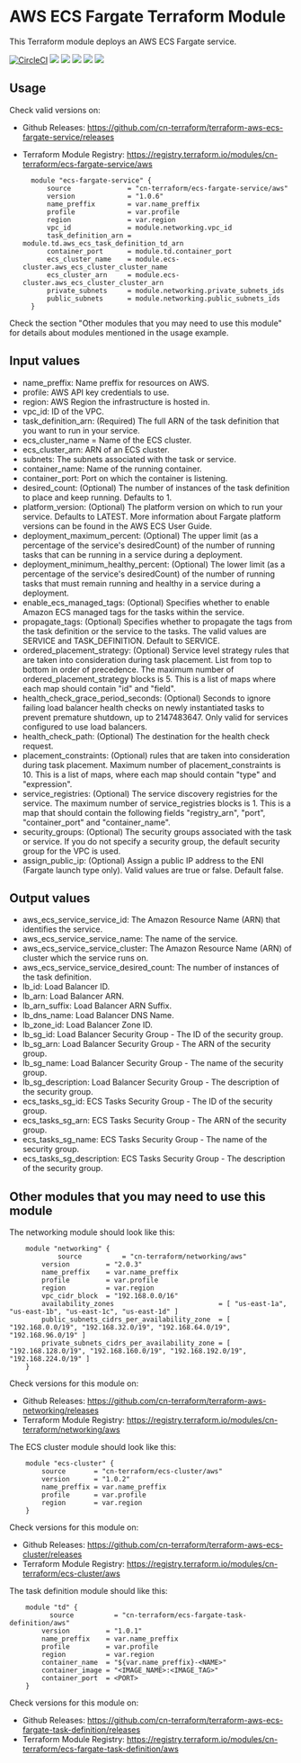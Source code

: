 # AWS ECS Fargate Terraform Module #

This Terraform module deploys an AWS ECS Fargate service.

[![CircleCI](https://circleci.com/gh/cn-terraform/terraform-aws-ecs-fargate-service/tree/master.svg?style=svg)](https://circleci.com/gh/cn-terraform/terraform-aws-ecs-fargate-service/tree/master)
[![](https://img.shields.io/github/license/cn-terraform/terraform-aws-ecs-fargate-service)](https://github.com/cn-terraform/terraform-aws-ecs-fargate-service)
[![](https://img.shields.io/github/issues/cn-terraform/terraform-aws-ecs-fargate-service)](https://github.com/cn-terraform/terraform-aws-ecs-fargate-service)
[![](https://img.shields.io/github/issues-closed/cn-terraform/terraform-aws-ecs-fargate-service)](https://github.com/cn-terraform/terraform-aws-ecs-fargate-service)
[![](https://img.shields.io/github/languages/code-size/cn-terraform/terraform-aws-ecs-fargate-service)](https://github.com/cn-terraform/terraform-aws-ecs-fargate-service)
[![](https://img.shields.io/github/repo-size/cn-terraform/terraform-aws-ecs-fargate-service)](https://github.com/cn-terraform/terraform-aws-ecs-fargate-service)

## Usage

Check valid versions on:
* Github Releases: <https://github.com/cn-terraform/terraform-aws-ecs-fargate-service/releases>
* Terraform Module Registry: <https://registry.terraform.io/modules/cn-terraform/ecs-fargate-service/aws>

        module "ecs-fargate-service" {
            source              = "cn-terraform/ecs-fargate-service/aws"
            version             = "1.0.6"
            name_preffix        = var.name_preffix
            profile             = var.profile
            region              = var.region
            vpc_id              = module.networking.vpc_id
            task_definition_arn = module.td.aws_ecs_task_definition_td_arn
            container_port      = module.td.container_port
            ecs_cluster_name    = module.ecs-cluster.aws_ecs_cluster_cluster_name
            ecs_cluster_arn     = module.ecs-cluster.aws_ecs_cluster_cluster_arn
            private_subnets     = module.networking.private_subnets_ids
            public_subnets      = module.networking.public_subnets_ids
        }

Check the section "Other modules that you may need to use this module" for details about modules mentioned in the usage example.

## Input values

* name_preffix: Name preffix for resources on AWS.
* profile: AWS API key credentials to use.
* region: AWS Region the infrastructure is hosted in.
* vpc_id: ID of the VPC.
* task_definition_arn: (Required) The full ARN of the task definition that you want to run in your service.
* ecs_cluster_name = Name of the ECS cluster.
* ecs_cluster_arn: ARN of an ECS cluster.
* subnets: The subnets associated with the task or service.
* container_name: Name of the running container.
* container_port: Port on which the container is listening.
* desired_count: (Optional) The number of instances of the task definition to place and keep running. Defaults to 1.
* platform_version: (Optional) The platform version on which to run your service. Defaults to LATEST. More information about Fargate platform versions can be found in the AWS ECS User Guide.
* deployment_maximum_percent: (Optional) The upper limit (as a percentage of the service's desiredCount) of the number of running tasks that can be running in a service during a deployment.
* deployment_minimum_healthy_percent: (Optional) The lower limit (as a percentage of the service's desiredCount) of the number of running tasks that must remain running and healthy in a service during a deployment.
* enable_ecs_managed_tags: (Optional) Specifies whether to enable Amazon ECS managed tags for the tasks within the service.
* propagate_tags: (Optional) Specifies whether to propagate the tags from the task definition or the service to the tasks. The valid values are SERVICE and TASK_DEFINITION. Default to SERVICE.
* ordered_placement_strategy: (Optional) Service level strategy rules that are taken into consideration during task placement. List from top to bottom in order of precedence. The maximum number of ordered_placement_strategy blocks is 5. This is a list of maps where each map should contain "id" and "field".
* health_check_grace_period_seconds: (Optional) Seconds to ignore failing load balancer health checks on newly instantiated tasks to prevent premature shutdown, up to 2147483647. Only valid for services configured to use load balancers.
* health_check_path: (Optional) The destination for the health check request.
* placement_constraints: (Optional) rules that are taken into consideration during task placement. Maximum number of placement_constraints is 10. This is a list of maps, where each map should contain "type" and "expression".
* service_registries: (Optional) The service discovery registries for the service. The maximum number of service_registries blocks is 1. This is a map that should contain the following fields "registry_arn", "port", "container_port" and "container_name".
* security_groups: (Optional) The security groups associated with the task or service. If you do not specify a security group, the default security group for the VPC is used.
* assign_public_ip: (Optional) Assign a public IP address to the ENI (Fargate launch type only). Valid values are true or false. Default false.

## Output values

* aws_ecs_service_service_id: The Amazon Resource Name (ARN) that identifies the service.
* aws_ecs_service_service_name: The name of the service.
* aws_ecs_service_service_cluster: The Amazon Resource Name (ARN) of cluster which the service runs on.
* aws_ecs_service_service_desired_count: The number of instances of the task definition.
* lb_id: Load Balancer ID.
* lb_arn: Load Balancer ARN.
* lb_arn_suffix: Load Balancer ARN Suffix.
* lb_dns_name: Load Balancer DNS Name.
* lb_zone_id: Load Balancer Zone ID.
* lb_sg_id: Load Balancer Security Group - The ID of the security group.
* lb_sg_arn: Load Balancer Security Group - The ARN of the security group.
* lb_sg_name: Load Balancer Security Group - The name of the security group.
* lb_sg_description: Load Balancer Security Group - The description of the security group.
* ecs_tasks_sg_id: ECS Tasks Security Group - The ID of the security group.
* ecs_tasks_sg_arn: ECS Tasks Security Group - The ARN of the security group.
* ecs_tasks_sg_name: ECS Tasks Security Group - The name of the security group.
* ecs_tasks_sg_description: ECS Tasks Security Group - The description of the security group.

## Other modules that you may need to use this module

The networking module should look like this:

        module "networking" {
    		    source          = "cn-terraform/networking/aws"
            version         = "2.0.3"
            name_preffix    = var.name_preffix
            profile         = var.profile
            region          = var.region
            vpc_cidr_block  = "192.168.0.0/16"
            availability_zones                          = [ "us-east-1a", "us-east-1b", "us-east-1c", "us-east-1d" ]
            public_subnets_cidrs_per_availability_zone  = [ "192.168.0.0/19", "192.168.32.0/19", "192.168.64.0/19", "192.168.96.0/19" ]
            private_subnets_cidrs_per_availability_zone = [ "192.168.128.0/19", "192.168.160.0/19", "192.168.192.0/19", "192.168.224.0/19" ]
    	}

Check versions for this module on:
* Github Releases: <https://github.com/cn-terraform/terraform-aws-networking/releases>
* Terraform Module Registry: <https://registry.terraform.io/modules/cn-terraform/networking/aws>

The ECS cluster module should look like this:

        module "ecs-cluster" { 
            source       = "cn-terraform/ecs-cluster/aws"
            version      = "1.0.2"
            name_preffix = var.name_preffix
            profile      = var.profile
            region       = var.region
        }

Check versions for this module on:
* Github Releases: <https://github.com/cn-terraform/terraform-aws-ecs-cluster/releases>
* Terraform Module Registry: <https://registry.terraform.io/modules/cn-terraform/ecs-cluster/aws>

The task definition module should like this:

        module "td" {
    	      source          = "cn-terraform/ecs-fargate-task-definition/aws"
            version         = "1.0.1"
            name_preffix    = var.name_preffix
            profile         = var.profile
            region          = var.region
            container_name  = "${var.name_preffix}-<NAME>"
            container_image = "<IMAGE_NAME>:<IMAGE_TAG>"
            container_port  = <PORT>
    	}

Check versions for this module on:
* Github Releases: <https://github.com/cn-terraform/terraform-aws-ecs-fargate-task-definition/releases>
* Terraform Module Registry: <https://registry.terraform.io/modules/cn-terraform/ecs-fargate-task-definition/aws>

